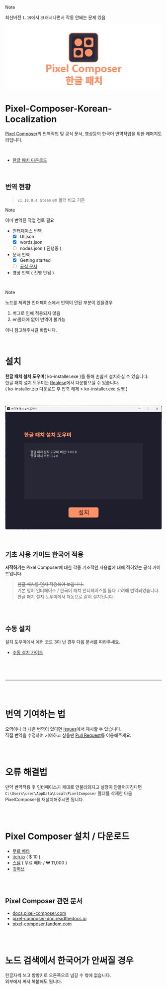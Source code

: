 > [!NOTE]
> 최신버전 `1.19`에서 크래시나면서 작동 안돼는 문제 있음

<p align="center">
  <img src="https://github.com/DominoKorean/Pixel-Composer-Korean-Localization/raw/main/img/ko_banner.png" alt="Pixel Composer"/>
</p>

# Pixel-Composer-Korean-Localization
[Pixel Composer](https://github.com/Ttanasart-pt/Pixel-Composer)의 번역작업 및 공식 문서, 영상등의 한국어 번역작업을 위한 레퍼지토리입니다.

</br>

* [한글 패치 다운로드](https://github.com/DominoKorean/Pixel-Composer-Korean-Localization/releases)

</br>

## 번역 현황
> `v1.18.0.4 Steam` en 폴더 비교 기준


> [!NOTE]
> 이미 번역된 작업 검토 필요

* 인터페이스 번역
    * [X] UI.json
    * [X] words.json
    * [ ] nodes.json ( 진행중 )

* 문서 번역
  * [X] Getting started
  * [ ] [공식 문서](#pixel-composer-관련-문서)

* 영상 번역 ( 진행 안됨 )

</br>

> [!NOTE]
> 노드를 제외한 인터페이스에서 번역이 안된 부분이 있을경우
> 1. 버그로 인해 적용되지 않음
> 2. en폴더에 없어 번역이 불가능
> 
> 이니 참고해주시길 바랍니다.

</br>

# 설치
**한글 패치 설치 도우미**( ko-installer.exe )를 통해 손쉽게 설치하실 수 있습니다.  
한글 패치 설치 도우미는 [Realese](https://github.com/DominoKorean/Pixel-Composer-Korean-Localization/releases)에서 다운받으실 수 있습니다.  
( ko-installer.zip 다운로드 후 압축 해제 > ko-installer.exe 실행 )

</br>

![](/img/installer.png)

</br>

## 기초 사용 가이드 한국어 적용
**시작하기**는 Pixel Composer에 대한 각종 기초적인 사용법에 대해 적혀있는 공식 가이드입니다.
> ~~한글 패치를 먼저 적용해야 보입니다.~~  
> 기본 영어 인터페이스 / 한국어 패치 인터페이스를 둘다 고려해 번역되었습니다.  
> 한글 패치 설치 도우미에서 자동으로 같이 설치됩니다.

</br>
</br>

## 수동 설치
설치 도우미에서 에러 코드 3이 난 경우 다음 문서를 따라주세요.  
- [수동 설치 가이드](/doc/how_to_install.md)

</br>
</br>
</br>

--- 


</br>
</br>

# **번역 기여하는 법**
오역이나 더 나은 번역이 있다면 [Issues](https://github.com/DominoKorean/Pixel-Composer-Korean-Localization/issues)에서 재시할 수 있습니다.  
직접 번역을 수정하여 기여하고 싶을땐 [Pull Request](https://github.com/DominoKorean/Pixel-Composer-Korean-Localization/pulls)를 이용해주세요.

</br>
</br>

# 오류 해결법
만약 번역적용 후 인터페이스가 제대로 안불러와지고 설정이 안들어가진다면  
`C:\Users\user\AppData\Local\PixelComposer` 폴더를 삭제한 다음  
PixelComposer을 재설치해주시면 됩니다.  

</br>
</br>

# Pixel Composer 설치 / 다운로드

* [무료 베타](https://www.dropbox.com/scl/fo/unide81eb766w0jzhwdmv/AJHandYYC8K87KTfXfQqqFw?rlkey=qw3za6ak2kcg5icg0n7yxnumv&e=1&dl=0)
* [itch.io](https://makham.itch.io/pixel-composer) ( $ 10 )
* [스팀](https://store.steampowered.com/app/2299510/Pixel_Composer) ( 무료 베타 / ₩ 11,000 )
* [깃허브](https://github.com/Ttanasart-pt/Pixel-Composer?tab=readme-ov-file)

</br>
</br>

## Pixel Composer 관련 문서

* [docs.pixel-composer.com](https://docs.pixel-composer.com)
* [pixel-composer-doc.readthedocs.io](https://pixel-composer-doc.readthedocs.io/en/latest/)
* [pixel-composer.fandom.com](https://pixel-composer.fandom.com/wiki/Pixel_Composer_Wiki)


</br>
</br>

# 노드 검색에서 한국어가 안써질 경우
한글자씩 쓰고 방향키로 오른쪽으로 넘길 수 밖에 없습니다.  
외부에서 써서 복붙해도 됩니다.
